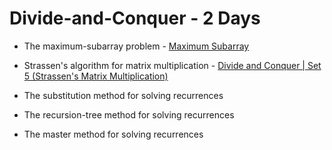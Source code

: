 # Divide-and-Conquer **- 2 Days**

  - The maximum-subarray problem - [Maximum Subarray](https://leetcode.com/problems/maximum-subarray/)
  - Strassen&#39;s algorithm for matrix multiplication - [Divide and Conquer | Set 5 (Strassen&#39;s Matrix Multiplication)](https://www.geeksforgeeks.org/strassens-matrix-multiplication/)

  - The substitution method for solving recurrences
  - The recursion-tree method for solving recurrences
  - The master method for solving recurrences
